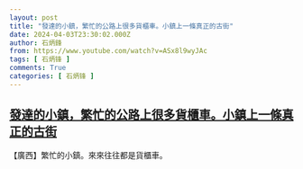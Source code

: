```yaml
---
layout: post
title: "發達的小鎮，繁忙的公路上很多貨櫃車。小鎮上一條真正的古街"
date: 2024-04-03T23:30:02.000Z
author: 石炳鋒
from: https://www.youtube.com/watch?v=ASx8l9wyJAc
tags: [ 石炳锋 ]
comments: True
categories: [ 石炳锋 ]
---
```

<!--1712187002000-->
[發達的小鎮，繁忙的公路上很多貨櫃車。小鎮上一條真正的古街](https://www.youtube.com/watch?v=ASx8l9wyJAc)
------

<div>
【廣西】繁忙的小鎮。來來往往都是貨櫃車。
</div>
